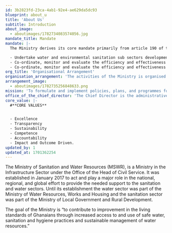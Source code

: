 ```yaml
---
id: 3b2823fd-23ca-4ab1-92e4-ae629da5dc93
blueprint: about_u
title: 'About Us'
subtitle: Introduction
about_image:
  - aboutimages/1782734083574056.jpg
mandate_title: Mandate
mandate: |-
  The Ministry derives its core mandate primarily from article 190 of the 1992 constitution of the Republic of Ghana, the Civil Service Law, 1993 (PNDCL 327) and the Civil Service (Ministry) Instrument, 2017 (EI 28), which stipulate that the Ministry shall:

  - Undertake water and environmental sanitation sub sectors development planning in consultation with the National Development Planning Commission (NDPC);
  - Co-ordinate, monitor and evaluate the efficiency and effectiveness of the performance of the sanitation and water sub sectors.
  - Co-ordinate, monitor and evaluate the efficiency and effectiveness of the performance of the sanitation and water sub sectors.
org_title: 'Organisational Arrangement'
organisation_arrangement: 'The activities of the Ministry is organised and coordinated by six (6) line directorates and one (1) unit. The Ministry has oversight responsibility over three (3) Agencies. These Agencies implement the Ministry’s core policy areas of Sanitation and Water. The Ministry is the focal point for organising the activities of the sanitation and water sub sectors of the Government Machinery. The organizational structure establishes positions for the office of the Honourable Minister, Deputy Minister, Chief Director as well as four (4) line Directorates, two (2) Technical Directorates, and an Internal Audit unit.'
arrangement_image:
  - aboutimages/1782735256848633.png
mission: 'To formulate and implement policies, plans, and programmes for the sustainable management of the nation’s water resources, the provision of safe, adequate, and affordable water; provision of environmental sanitation facilities, effective and sustainable management of liquid and solid waste for the well-being of all people living in the country.'
office_of_the_chief_director: 'The Chief Director is the administrative head and supervises the formulation of effective and efficient sector policies and ensures the consistent implementation of these policies and management practices within the Ministry, its Departments and Agencies. In addition, responsible for the co-ordination and monitoring of all the activities of the various Directorates, and Agencies, to ensure the achievement of sector goals and objectives.'
core_value: |-
  #**CORE VALUES**


  - Excellence
  - Transparency
  - Sustainability
  - Competence
  - Accountability
  - Impact and Outcome Driven.
updated_by: 1
updated_at: 1701362254
---
```

The Ministry of Sanitation and Water Resources (MSWR), is a Ministry in the Infrastructure Sector under the Office of the Head of Civil Service. It was established in January 2017 to act and play a major role in the national, regional, and global effort to provide the needed support to the sanitation and water sectors. Until its establishment the water sector was part of the Ministry of Water Resources, Works and Housing and the sanitation sector was part of the Ministry of Local Government and Rural Development.

The goal of the Ministry is “to contribute to improvement in the living standards of Ghanaians through increased access to and use of safe water, sanitation and hygiene practices and sustainable management of water resources.”
